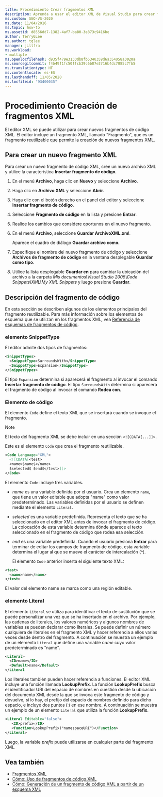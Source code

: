 ```yaml
---
title: Procedimiento Crear fragmentos XML
description: Aprenda a usar el editor XML de Visual Studio para crear fragmentos de código XML que permitan compilar archivos XML más rápidamente.
ms.custom: SEO-VS-2020
ms.date: 11/04/2016
ms.topic: how-to
ms.assetid: d8556dd7-1382-4af7-ba80-3e873c9416be
author: TerryGLee
ms.author: tglee
manager: jillfra
ms.workload:
- multiple
ms.openlocfilehash: d935f479e3133db8fb5340359d6a354058a3020a
ms.sourcegitcommit: f4b49f1fc50ffcb39c6b87e2716b4dc7085c7fb5
ms.translationtype: HT
ms.contentlocale: es-ES
ms.lasthandoff: 11/05/2020
ms.locfileid: "93400035"
---
```

# <a name="how-to-create-xml-snippets"></a>Procedimiento Creación de fragmentos XML

El editor XML se puede utilizar para crear nuevos fragmentos de código XML. El editor incluye un fragmento XML, llamado "Fragmento", que es un fragmento reutilizable que permite la creación de nuevos fragmentos XML.

## <a name="to-create-a-new-xml-snippet"></a>Para crear un nuevo fragmento XML

Para crear un nuevo fragmento de código XML, cree un nuevo archivo XML y utilice la característica **Insertar fragmento de código**.

1. En el menú **Archivo**, haga clic en **Nuevo** y seleccione **Archivo**.

2. Haga clic en **Archivo XML** y seleccione **Abrir**.

3. Haga clic con el botón derecho en el panel del editor y seleccione **Insertar fragmento de código**.

4. Seleccione **Fragmento de código** en la lista y presione **Entrar**.

5. Realice los cambios que considere oportunos en el nuevo fragmento.

6. En el menú **Archivo**, seleccione **Guardar ArchivoXML.xml**.

     Aparece el cuadro de diálogo **Guardar archivo como**.

7. Especifique el nombre del nuevo fragmento de código y seleccione **Archivos de fragmento de código** en la ventana desplegable **Guardar como tipo**.

8. Utilice la lista desplegable **Guardar en** para cambiar la ubicación del archivo a la carpeta *Mis documentos\Visual Studio 2005\Code Snippets\XML\My XML Snippets* y luego presione **Guardar**.

## <a name="snippet-description"></a>Descripción del fragmento de código

En esta sección se describen algunos de los elementos principales del fragmento reutilizable. Para más información sobre los elementos de esquema que se utilizan en los fragmentos XML, vea [Referencia de esquemas de fragmentos de código](../ide/code-snippets-schema-reference.md).

### <a name="snippettype-element"></a>elemento SnippetType

El editor admite dos tipos de fragmentos:

```xml
<SnippetTypes>
  <SnippetType>SurroundsWith</SnippetType>
  <SnippetType>Expansion</SnippetType>
</SnippetTypes>
```

El tipo `Expansion` determina si aparecerá el fragmento al invocar el comando **Insertar fragmento de código**. El tipo `SurroundsWith` determina si aparecerá el fragmento de código al invocar el comando **Rodea con**.

### <a name="code-element"></a>Elemento de código

El elemento `Code` define el texto XML que se insertará cuando se invoque el fragmento.

> [!NOTE]
> El texto del fragmento XML se debe incluir en una sección `<![CDATA[...]]>`.

Este es el elemento `Code` que crea el fragmento reutilizable.

```xml
<Code Language="XML">
  <![CDATA[<test>
  <name>$name$</name>
  $selected$ $end$</test>]]>
</Code>
```

El elemento `Code` incluye tres variables.

- $name$ es una variable definida por el usuario. Crea un elemento `name`, que tiene un valor editable que adopta "name" como valor predeterminado. Las variables definidas por el usuario se definen mediante el elemento `Literal`.

- $selected$ es una variable predefinida. Representa el texto que se ha seleccionado en el editor XML antes de invocar el fragmento de código. La colocación de esta variable determina dónde aparece el texto seleccionado en el fragmento de código que rodea esa selección.

- $end$ es una variable predefinida. Cuando el usuario presiona **Entrar** para terminar de editar los campos de fragmento de código, esta variable determina el lugar al que se mueve el carácter de intercalación (^).

  El elemento `Code` anterior inserta el siguiente texto XML:

```xml
<test>
  <name>name</name>
</test>
```

El valor del elemento name se marca como una región editable.

### <a name="literal-element"></a>elemento Literal

El elemento `Literal` se utiliza para identificar el texto de sustitución que se puede personalizar una vez que se ha insertado en el archivo. Por ejemplo, las cadenas de literales, los valores numéricos y algunos nombres de variables se pueden declarar como literales. Se puede definir un número cualquiera de literales en el fragmento XML y hacer referencia a ellos varias veces desde dentro del fragmento. A continuación se muestra un ejemplo de un elemento `Literal` que define una variable $name$ cuyo valor predeterminado es "name".

```xml
<Literal>
  <ID>name</ID>
  <Default>name</Default>
</Literal
```

Los literales también pueden hacer referencia a funciones. El editor XML incluye una función llamada **LookupPrefix**. La función **LookupPrefix** busca el identificador URI del espacio de nombres en cuestión desde la ubicación del documento XML desde la que se invoca este fragmento de código y devuelve, si lo hay, el prefijo del espacio de nombres definido para dicho espacio, e incluye dos puntos (:) en ese nombre. A continuación se muestra un ejemplo de un elemento `Literal` que utiliza la función **LookupPrefix**.

```xml
<Literal Editable="false">
   <ID>prefix</ID>
   <Function>LookupPrefix("namespaceURI")</Function>
</Literal>
```

Luego, la variable $prefix$ puede utilizarse en cualquier parte del fragmento XML.

## <a name="see-also"></a>Vea también

- [Fragmentos XML](../xml-tools/xml-snippets.md)
- [Cómo: Uso de fragmentos de código XML](../xml-tools/how-to-use-xml-snippets.md)
- [Cómo: Generación de un fragmento de código XML a partir de un esquema XML](../xml-tools/how-to-generate-an-xml-snippet-from-an-xml-schema.md)

